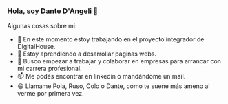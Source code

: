 ### Hola, soy Dante D'Angeli 👋

<!--
**DanteDangeli/DanteDangeli** is a ✨ _special_ ✨ repository because its `README.md` (this file) appears on your GitHub profile.
-->
Algunas cosas sobre mi:

- 🔭 En este momento estoy trabajando en el proyecto integrador de DigitalHouse. 
- 🌱 Estoy aprendiendo a desarrollar paginas webs.
- 👯 Busco empezar a trabajar y colaborar en empresas para arrancar con mi carrera profesional.
- 📫 Me podés encontrar en linkedin o mandándome un mail.
- 😄 Llamame Pola, Ruso, Colo o Dante, como te suene más ameno al verme por primera vez.
<!--
- 🤔 I’m looking for help with ...
- 💬 Ask me about ...
- ⚡ Fun fact: ...
-->
